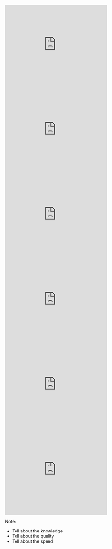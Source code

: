 <div class="frames">
    <iframe width="336" height="280" src="http://manage.splashapp.io/iframe/54182e89-e660-4490-85e3-f97ff72b6a91/" frameborder="0" scrolling="no"></iframe>
    <iframe width="336" height="280" src="http://manage.splashapp.io/iframe/c7e22dd2-196a-4a70-bd26-0b5c5db62407/" frameborder="0" scrolling="no"></iframe>
    <iframe width="336" height="280" src="http://manage.splashapp.io/iframe/06eaa907-c4fb-4c20-b372-88b17cf686c8/" frameborder="0" scrolling="no"></iframe>
    <iframe width="336" height="280" src="http://manage.splashapp.io/iframe/ce111e9d-3633-4301-9d6d-f98ebed44be0/" frameborder="0" scrolling="no"></iframe>
    <iframe width="336" height="280" src="http://manage.splashapp.io/iframe/7e2f6bae-9ca3-4507-9ce4-66b2e75295f6/" frameborder="0" scrolling="no"></iframe>
    <iframe width="336" height="280" src="http://manage.splashapp.io/iframe/dd0a3e14-c483-47af-84a7-96aa9f7a9a13/" frameborder="0" scrolling="no"></iframe>
</div>

Note:
- Tell about the knowledge
- Tell about the quality
- Tell about the speed
